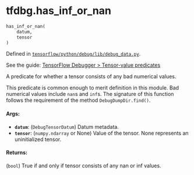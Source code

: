 <div itemscope itemtype="http://developers.google.com/ReferenceObject">
<meta itemprop="name" content="tfdbg.has_inf_or_nan" />
</div>

# tfdbg.has_inf_or_nan

``` python
has_inf_or_nan(
    datum,
    tensor
)
```



Defined in [`tensorflow/python/debug/lib/debug_data.py`](https://www.tensorflow.org/code/tensorflow/python/debug/lib/debug_data.py).

See the guide: [TensorFlow Debugger > Tensor-value predicates](../../../api_guides/python/tfdbg.md#Tensor_value_predicates)

A predicate for whether a tensor consists of any bad numerical values.

This predicate is common enough to merit definition in this module.
Bad numerical values include `nan`s and `inf`s.
The signature of this function follows the requirement of the method
`DebugDumpDir.find()`.

#### Args:

* <b>`datum`</b>: (`DebugTensorDatum`) Datum metadata.
* <b>`tensor`</b>: (`numpy.ndarray` or None) Value of the tensor. None represents
    an uninitialized tensor.


#### Returns:

(`bool`) True if and only if tensor consists of any nan or inf values.